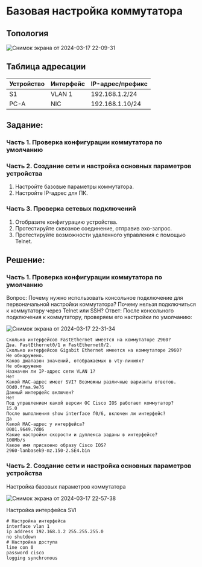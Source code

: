 # Базовая настройка коммутатора
## Топология
![Снимок экрана от 2024-03-17 22-09-31](https://github.com/maxeona/otus-base-networks/assets/53625941/a8282b7b-6ffa-473d-a33f-2f48bc6af7c7)
## Таблица адресации
| Устройство               | Интерфейс              | IP-адрес/префикс |
|--------------------------|------------------------|------------------|
| S1                       | VLAN 1                 | 192.168.1.2/24   |
| PC-A                     | NIC                    | 192.168.1.10/24  |

## Задание:
### Часть 1. Проверка конфигурации коммутатора по умолчанию
### Часть 2. Создание сети и настройка основных параметров устройства
  1. Настройте базовые параметры коммутатора.
  2. Настройте IP-адрес для ПК.
### Часть 3. Проверка сетевых подключений
  1. Отобразите конфигурацию устройства.
  2. Протестируйте сквозное соединение, отправив эхо-запрос.
  3. Протестируйте возможности удаленного управления с помощью Telnet.

## Решение:
### Часть 1. Проверка конфигурации коммутатора по умолчанию
Вопрос: 
Почему нужно использовать консольное подключение для первоначальной настройки коммутатора? Почему нельзя подключиться к коммутатору через Telnet или SSH?
Ответ:
После консольного подключения к коммутатору, проверяем его настройки по умолчанию:

![Снимок экрана от 2024-03-17 22-31-34](https://github.com/maxeona/otus-base-networks/assets/53625941/a82ffd99-c5cb-4e05-96f6-b53366fe1670)
```
Сколько интерфейсов FastEthernet имеется на коммутаторе 2960?
Два. FastEthernet0/1 и FastEthernet0/2.
Сколько интерфейсов Gigabit Ethernet имеется на коммутаторе 2960?
Не обнаружено.
Каков диапазон значений, отображаемых в vty-линиях?
Не обнаружено
Назначен ли IP-адрес сети VLAN 1?
Нет
Какой MAC-адрес имеет SVI? Возможны различные варианты ответов.
00d0.ffaa.9e76
Данный интерфейс включен?
Нет
Под управлением какой версии ОС Cisco IOS работает коммутатор?
15.0
После выполнения show interface f0/6, включен ли интерфейс?
Да
Какой MAC-адрес у интерфейса?
0001.9649.7d06
Какие настройки скорости и дуплекса заданы в интерфейсе?
100Mb/s
Какое имя присвоено образу Cisco IOS?
2960-lanbasek9-mz.150-2.SE4.bin
```
### Часть 2. Создание сети и настройка основных параметров устройства
Настройка базовых параметров коммутатора

![Снимок экрана от 2024-03-17 22-57-38](https://github.com/maxeona/otus-base-networks/assets/53625941/0e8126b8-6612-4a99-9198-9ebc91966ef0)

Настройка интерфейса SVI
```
# Настройка интерфейса
interface vlan 1
ip address 192.168.1.2 255.255.255.0
no shutdown
# Настройка доступа
line con 0
password cisco
logging synchronous
```
